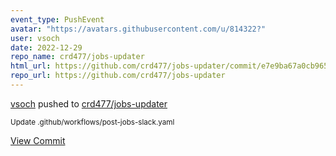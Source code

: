 ```yaml
---
event_type: PushEvent
avatar: "https://avatars.githubusercontent.com/u/814322?"
user: vsoch
date: 2022-12-29
repo_name: crd477/jobs-updater
html_url: https://github.com/crd477/jobs-updater/commit/e7e9ba67a0cb965d579c698ce45856d485be901e
repo_url: https://github.com/crd477/jobs-updater
---
```


<a href='https://github.com/vsoch' target='_blank'>vsoch</a> pushed to <a href='https://github.com/crd477/jobs-updater' target='_blank'>crd477/jobs-updater</a>

<small>Update .github/workflows/post-jobs-slack.yaml</small>

<a href='https://github.com/crd477/jobs-updater/commit/e7e9ba67a0cb965d579c698ce45856d485be901e' target='_blank'>View Commit</a>